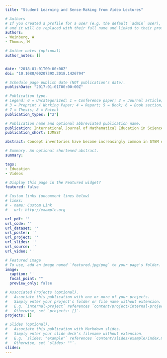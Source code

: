 ```yaml
---
title: "Student Learning and Sense-Making from Video Lectures"

# Authors
# If you created a profile for a user (e.g. the default `admin` user), write the username (folder name) here
# and it will be replaced with their full name and linked to their profile.
authors:
- Weinberg, A
- Thomas, M

# Author notes (optional)
author_notes: []


date: "2018-01-01T00:00:00Z"
doi: "10.1080/0020739X.2018.1426794"

# Schedule page publish date (NOT publication's date).
publishDate: "2017-01-01T00:00:00Z"

# Publication type.
# Legend: 0 = Uncategorized; 1 = Conference paper; 2 = Journal article;
# 3 = Preprint / Working Paper; 4 = Report; 5 = Book; 6 = Book section;
# 7 = Thesis; 8 = Patent
publication_types: ["2"]

# Publication name and optional abbreviated publication name.
publication: International Journal of Mathematical Education in Science and Technology
publication_short: IJMEST

abstract: Concept inventories have become increasingly common in STEM disciplines as a means of assessing student conceptual understanding on a given topic, and overall they have led to significant reform in the teaching and learning of content in their respective disciplines. In mathematics, the use of the Calculus Concept Inventory seems, anecdotally and based on a review of the literature, to be growing. Yet peer-reviewed literature on its development and psychometric properties is lacking. Using data from approximately 1800 students across four institutions, we analysed its content validity, internal structure validity, and reliability. We conclude that the data is consistent with a unidimensional model and that the instrument lacks sufficiently strong validity and reliability for its intended use. We therefore recommend the development of a new instrument to better measure conceptual understanding of calculus concepts based on a stronger theoretical framework.

# Summary. An optional shortened abstract.
summary:

tags:
- Education
- Videos

# Display this page in the Featured widget?
featured: false

# Custom links (uncomment lines below)
# links:
# - name: Custom Link
#   url: http://example.org

url_pdf: ''
url_code: ''
url_dataset: ''
url_poster: ''
url_project: ''
url_slides: ''
url_source: ''
url_video: ''

# Featured image
# To use, add an image named `featured.jpg/png` to your page's folder.
image:
  caption: ''
  focal_point: ""
  preview_only: false

# Associated Projects (optional).
#   Associate this publication with one or more of your projects.
#   Simply enter your project's folder or file name without extension.
#   E.g. `internal-project` references `content/project/internal-project/index.md`.
#   Otherwise, set `projects: []`.
projects: []

# Slides (optional).
#   Associate this publication with Markdown slides.
#   Simply enter your slide deck's filename without extension.
#   E.g. `slides: "example"` references `content/slides/example/index.md`.
#   Otherwise, set `slides: ""`.
slides:
---
```

